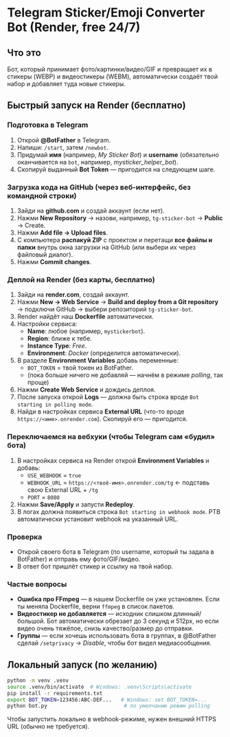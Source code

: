 
# Telegram Sticker/Emoji Converter Bot (Render, free 24/7)

## Что это
Бот, который принимает фото/картинки/видео/GIF и превращает их в стикеры (WEBP) и видеостикеры (WEBM), автоматически создаёт твой набор и добавляет туда новые стикеры.

## Быстрый запуск на Render (бесплатно)
### Подготовка в Telegram
1. Открой **@BotFather** в Telegram.
2. Напиши: `/start`, затем `/newbot`.
3. Придумай **имя** (например, *My Sticker Bot*) и **username** (обязательно оканчивается на `bot`, например, *mysticker_helper_bot*).
4. Скопируй выданный **Bot Token** — пригодится на следующем шаге.

### Загрузка кода на GitHub (через веб-интерфейс, без командной строки)
1. Зайди на **github.com** и создай аккаунт (если нет).
2. Нажми **New Repository** → назови, например, `tg-sticker-bot` → **Public** → Create.
3. Нажми **Add file → Upload files**.
4. С компьютера **распакуй ZIP** с проектом и перетащи **все файлы и папки** внутрь окна загрузки на GitHub (или выбери их через файловый диалог).
5. Нажми **Commit changes**.

### Деплой на Render (без карты, бесплатно)
1. Зайди на **render.com**, создай аккаунт.
2. Нажми **New → Web Service** → **Build and deploy from a Git repository** → подключи GitHub → выбери репозиторий `tg-sticker-bot`.
3. Render найдёт наш **Dockerfile** автоматически.
4. Настройки сервиса:
   - **Name**: любое (например, `mystickerbot`).
   - **Region**: ближе к тебе.
   - **Instance Type**: *Free*.
   - **Environment**: *Docker* (определится автоматически).
5. В разделе **Environment Variables** добавь переменные:
   - `BOT_TOKEN` = твой токен из BotFather.
   - (пока больше ничего не добавляй — начнём в режиме *polling*, так проще)
6. Нажми **Create Web Service** и дождись деплоя.
7. После запуска открой **Logs** — должна быть строка вроде `Bot starting in polling mode`.
8. Найди в настройках сервиса **External URL** (что-то вроде `https://<имя>.onrender.com`). Скопируй его — пригодится.

### Переключаемся на вебхуки (чтобы Telegram сам «будил» бота)
1. В настройках сервиса на Render открой **Environment Variables** и добавь:
   - `USE_WEBHOOK` = `true`
   - `WEBHOOK_URL` = `https://<твоё-имя>.onrender.com/tg`  ← подставь свою External URL + `/tg`
   - `PORT` = `8080`
2. Нажми **Save/Apply** и запусти **Redeploy**.
3. В логах должна появиться строка `Bot starting in webhook mode`.
   PTB автоматически установит webhook на указанный URL.

### Проверка
- Открой своего бота в Telegram (по username, который ты задала в BotFather) и отправь ему фото/GIF/видео.
- В ответ бот пришлёт стикер и ссылку на твой набор.

### Частые вопросы
- **Ошибка про FFmpeg** — в нашем Dockerfile он уже установлен. Если ты меняла Dockerfile, верни `ffmpeg` в список пакетов.
- **Видеостикер не добавляется** — исходник слишком длинный/большой. Бот автоматически обрезает до 3 секунд и 512px, но если видео очень тяжёлое, снизь качество/размер до отправки.
- **Группы** — если хочешь использовать бота в группах, в @BotFather сделай `/setprivacy` → *Disable*, чтобы бот видел медиасообщения.

## Локальный запуск (по желанию)
```bash
python -m venv .venv
source .venv/bin/activate  # Windows: .venv\Scripts\activate
pip install -r requirements.txt
export BOT_TOKEN=123456:ABC-DEF...   # Windows: set BOT_TOKEN=...
python bot.py                         # по умолчанию режим polling
```

Чтобы запустить локально в webhook-режиме, нужен внешний HTTPS URL (обычно не требуется).
